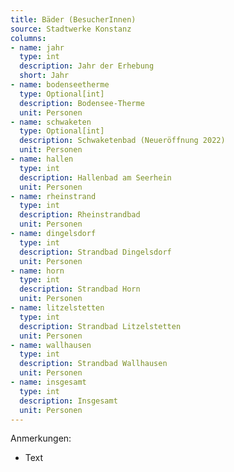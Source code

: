 ```yaml
---
title: Bäder (BesucherInnen)
source: Stadtwerke Konstanz
columns:
- name: jahr
  type: int
  description: Jahr der Erhebung
  short: Jahr
- name: bodenseetherme
  type: Optional[int]
  description: Bodensee-Therme
  unit: Personen
- name: schwaketen
  type: Optional[int]
  description: Schwaketenbad (Neueröffnung 2022)
  unit: Personen
- name: hallen
  type: int
  description: Hallenbad am Seerhein
  unit: Personen
- name: rheinstrand
  type: int
  description: Rheinstrandbad
  unit: Personen
- name: dingelsdorf
  type: int
  description: Strandbad Dingelsdorf
  unit: Personen
- name: horn
  type: int
  description: Strandbad Horn
  unit: Personen
- name: litzelstetten
  type: int
  description: Strandbad Litzelstetten
  unit: Personen
- name: wallhausen
  type: int
  description: Strandbad Wallhausen
  unit: Personen
- name: insgesamt
  type: int
  description: Insgesamt
  unit: Personen
---
```

Anmerkungen:

- Text

